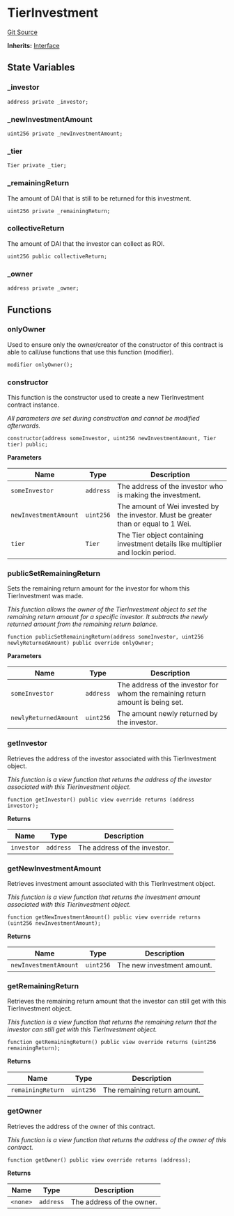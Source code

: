# TierInvestment

[Git Source](https://github.com/TruCol/Decentralised-Saas-Investment-Protocol/blob/261eef1ab2997c2de78fe153ea0697c80fbc509d/src/TierInvestment.sol)

**Inherits:**
[Interface](/src/CustomPaymentSplitter.sol/interface.Interface.md)

## State Variables

### \_investor

```solidity
address private _investor;
```

### \_newInvestmentAmount

```solidity
uint256 private _newInvestmentAmount;
```

### \_tier

```solidity
Tier private _tier;
```

### \_remainingReturn

The amount of DAI that is still to be returned for this investment.

```solidity
uint256 private _remainingReturn;
```

### collectiveReturn

The amount of DAI that the investor can collect as ROI.

```solidity
uint256 public collectiveReturn;
```

### \_owner

```solidity
address private _owner;
```

## Functions

### onlyOwner

Used to ensure only the owner/creator of the constructor of this contract is
able to call/use functions that use this function (modifier).

```solidity
modifier onlyOwner();
```

### constructor

This function is the constructor used to create a new TierInvestment contract instance.

*All parameters are set during construction and cannot be modified afterwards.*

```solidity
constructor(address someInvestor, uint256 newInvestmentAmount, Tier tier) public;
```

**Parameters**

| Name                  | Type      | Description                                                                         |
| --------------------- | --------- | ----------------------------------------------------------------------------------- |
| `someInvestor`        | `address` | The address of the investor who is making the investment.                           |
| `newInvestmentAmount` | `uint256` | The amount of Wei invested by the investor. Must be greater than or equal to 1 Wei. |
| `tier`                | `Tier`    | The Tier object containing investment details like multiplier and lockin period.    |

### publicSetRemainingReturn

Sets the remaining return amount for the investor for whom this TierInvestment was made.

*This function allows the owner of the TierInvestment object to set the remaining return amount for a specific
investor. It subtracts the newly returned amount from the remaining return balance.*

```solidity
function publicSetRemainingReturn(address someInvestor, uint256 newlyReturnedAmount) public override onlyOwner;
```

**Parameters**

| Name                  | Type      | Description                                                                    |
| --------------------- | --------- | ------------------------------------------------------------------------------ |
| `someInvestor`        | `address` | The address of the investor for whom the remaining return amount is being set. |
| `newlyReturnedAmount` | `uint256` | The amount newly returned by the investor.                                     |

### getInvestor

Retrieves the address of the investor associated with this TierInvestment object.

*This function is a view function that returns the address of the investor associated with this TierInvestment
object.*

```solidity
function getInvestor() public view override returns (address investor);
```

**Returns**

| Name       | Type      | Description                  |
| ---------- | --------- | ---------------------------- |
| `investor` | `address` | The address of the investor. |

### getNewInvestmentAmount

Retrieves investment amount associated with this TierInvestment object.

*This function is a view function that returns the investment amount associated with this TierInvestment object.*

```solidity
function getNewInvestmentAmount() public view override returns (uint256 newInvestmentAmount);
```

**Returns**

| Name                  | Type      | Description                |
| --------------------- | --------- | -------------------------- |
| `newInvestmentAmount` | `uint256` | The new investment amount. |

### getRemainingReturn

Retrieves the remaining return amount that the investor can still get with this TierInvestment object.

*This function is a view function that returns the remaining return that the investor can still get with this
TierInvestment object.*

```solidity
function getRemainingReturn() public view override returns (uint256 remainingReturn);
```

**Returns**

| Name              | Type      | Description                  |
| ----------------- | --------- | ---------------------------- |
| `remainingReturn` | `uint256` | The remaining return amount. |

### getOwner

Retrieves the address of the owner of this contract.

*This function is a view function that returns the address of the owner of this contract.*

```solidity
function getOwner() public view override returns (address);
```

**Returns**

| Name     | Type      | Description               |
| -------- | --------- | ------------------------- |
| `<none>` | `address` | The address of the owner. |
